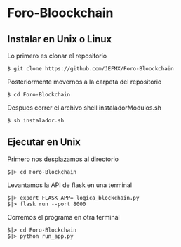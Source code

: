 # Foro-Bloockchain

## Instalar en Unix o Linux
Lo primero es clonar el repositorio
```
$ git clone https://github.com/JEFMX/Foro-Bloockchain
```
Posteriormente movernos a la carpeta del repositorio
```
$ cd Foro-Blockchain
```
Despues correr el archivo shell instaladorModulos.sh
```
$ sh instalador.sh
```
## Ejecutar en Unix
Primero nos desplazamos al directorio
```
$|> cd Foro-Blockchain
```
Levantamos la API de flask en una terminal
```
$|> export FLASK_APP= logica_blockchain.py
$|> flask run --port 8000
```
Corremos el programa en otra terminal 
```
$|> cd Foro-Blockchain
$|> python run_app.py
```

